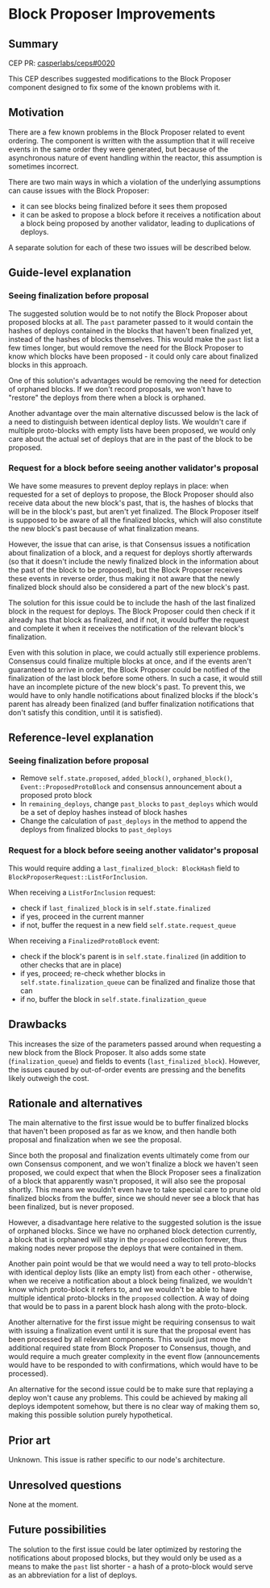 # Block Proposer Improvements

## Summary

[summary]: #summary

CEP PR: [casperlabs/ceps#0020](https://github.com/casperlabs/ceps/pull/0020)

This CEP describes suggested modifications to the Block Proposer component designed to fix some of the known problems with it.

## Motivation

[motivation]: #motivation

There are a few known problems in the Block Proposer related to event ordering. The component is written with the assumption that it will receive events in the same order they were generated, but because of the asynchronous nature of event handling within the reactor, this assumption is sometimes incorrect.

There are two main ways in which a violation of the underlying assumptions can cause issues with the Block Proposer:

- it can see blocks being finalized before it sees them proposed
- it can be asked to propose a block before it receives a notification about a block being proposed by another validator, leading to duplications of deploys.

A separate solution for each of these two issues will be described below.

## Guide-level explanation

[guide-level-explanation]: #guide-level-explanation

### Seeing finalization before proposal

The suggested solution would be to not notify the Block Proposer about proposed blocks at all. The `past` parameter passed to it would contain the hashes of deploys contained in the blocks that haven't been finalized yet, instead of the hashes of blocks themselves. This would make the `past` list a few times longer, but would remove the need for the Block Proposer to know which blocks have been proposed - it could only care about finalized blocks in this approach.

One of this solution's advantages would be removing the need for detection of orphaned blocks. If we don't record proposals, we won't have to "restore" the deploys from there when a block is orphaned.

Another advantage over the main alternative discussed below is the lack of a need to distinguish between identical deploy lists. We wouldn't care if multiple proto-blocks with empty lists have been proposed, we would only care about the actual set of deploys that are in the past of the block to be proposed.

### Request for a block before seeing another validator's proposal

We have some measures to prevent deploy replays in place: when requested for a set of deploys to propose, the Block Proposer should also receive data about the new block's past, that is, the hashes of blocks that will be in the block's past, but aren't yet finalized. The Block Proposer itself is supposed to be aware of all the finalized blocks, which will also constitute the new block's past because of what finalization means.

However, the issue that can arise, is that Consensus issues a notification about finalization of a block, and a request for deploys shortly afterwards (so that it doesn't include the newly finalized block in the information about the past of the block to be proposed), but the Block Proposer receives these events in reverse order, thus making it not aware that the newly finalized block should also be considered a part of the new block's past.

The solution for this issue could be to include the hash of the last finalized block in the request for deploys. The Block Proposer could then check if it already has that block as finalized, and if not, it would buffer the request and complete it when it receives the notification of the relevant block's finalization.

Even with this solution in place, we could actually still experience problems. Consensus could finalize multiple blocks at once, and if the events aren't guaranteed to arrive in order, the Block Proposer could be notified of the finalization of the last block before some others. In such a case, it would still have an incomplete picture of the new block's past. To prevent this, we would have to only handle notifications about finalized blocks if the block's parent has already been finalized (and buffer finalization notifications that don't satisfy this condition, until it is satisfied).

## Reference-level explanation

[reference-level-explanation]: #reference-level-explanation

### Seeing finalization before proposal

- Remove `self.state.proposed`, `added_block()`, `orphaned_block()`, `Event::ProposedProtoBlock` and consensus announcement about a proposed proto block
- In `remaining_deploys`, change `past_blocks` to `past_deploys` which would be a set of deploy hashes instead of block hashes
- Change the calculation of `past_deploys` in the method to append the deploys from finalized blocks to `past_deploys`

### Request for a block before seeing another validator's proposal

This would require adding a `last_finalized_block: BlockHash` field to `BlockProposerRequest::ListForInclusion`.

When receiving a `ListForInclusion` request:

- check if `last_finalized_block` is in `self.state.finalized`
- if yes, proceed in the current manner
- if not, buffer the request in a new field `self.state.request_queue`

When receiving a `FinalizedProtoBlock` event:

- check if the block's parent is in `self.state.finalized` (in addition to other checks that are in place)
- if yes, proceed; re-check whether blocks in `self.state.finalization_queue` can be finalized and finalize those that can
- if no, buffer the block in `self.state.finalization_queue`

## Drawbacks

[drawbacks]: #drawbacks

This increases the size of the parameters passed around when requesting a new block from the Block Proposer. It also adds some state (`finalization_queue`) and fields to events (`last_finalized_block`). However, the issues caused by out-of-order events are pressing and the benefits likely outweigh the cost.

## Rationale and alternatives

[rationale-and-alternatives]: #rationale-and-alternatives

The main alternative to the first issue would be to buffer finalized blocks that haven't been proposed as far as we know, and then handle both proposal and finalization when we see the proposal.

Since both the proposal and finalization events ultimately come from our own Consensus component, and we won't finalize a block we haven't seen proposed, we could expect that when the Block Proposer sees a finalization of a block that apparently wasn't proposed, it will also see the proposal shortly. This means we wouldn't even have to take special care to prune old finalized blocks from the buffer, since we should never see a block that has been finalized, but is never proposed.

However, a disadvantage here relative to the suggested solution is the issue of orphaned blocks. Since we have no orphaned block detection currently, a block that is orphaned will stay in the `proposed` collection forever, thus making nodes never propose the deploys that were contained in them.

Another pain point would be that we would need a way to tell proto-blocks with identical deploy lists (like an empty list) from each other - otherwise, when we receive a notification about a block being finalized, we wouldn't know which proto-block it refers to, and we wouldn't be able to have multiple identical proto-blocks in the `proposed` collection. A way of doing that would be to pass in a parent block hash along with the proto-block.

Another alternative for the first issue might be requiring consensus to wait with issuing a finalization event until it is sure that the proposal event has been processed by all relevant components. This would just move the additional required state from Block Proposer to Consensus, though, and would require a much greater complexity in the event flow (announcements would have to be responded to with confirmations, which would have to be processed).

An alternative for the second issue could be to make sure that replaying a deploy won't cause any problems. This could be achieved by making all deploys idempotent somehow, but there is no clear way of making them so, making this possible solution purely hypothetical.

## Prior art

[prior-art]: #prior-art

Unknown. This issue is rather specific to our node's architecture.

## Unresolved questions

[unresolved-questions]: #unresolved-questions

None at the moment.

## Future possibilities

[future-possibilities]: #future-possibilities

The solution to the first issue could be later optimized by restoring the notifications about proposed blocks, but they would only be used as a means to make the `past` list shorter - a hash of a proto-block would serve as an abbreviation for a list of deploys.
